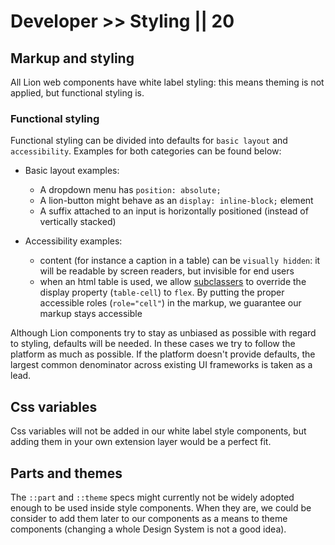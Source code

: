 # Developer >> Styling || 20

## Markup and styling

All Lion web components have white label styling: this means theming is not applied,
but functional styling is.

### Functional styling

Functional styling can be divided into defaults for `basic layout` and `accessibility`.
Examples for both categories can be found below:

- Basic layout examples:

  - A dropdown menu has `position: absolute;`
  - A lion-button might behave as an `display: inline-block;` element
  - A suffix attached to an input is horizontally positioned (instead of vertically stacked)

- Accessibility examples:
  - content (for instance a caption in a table) can be `visually hidden`: it will be
    readable by screen readers, but invisible for end users
  - when an html table is used, we allow [subclassers](/guides/developer/subclasser-apis/) to override the display
    property (`table-cell`) to `flex`. By putting the proper accessible roles (`role="cell"`) in the
    markup, we guarantee our markup stays accessible

Although Lion components try to stay as unbiased as possible with regard to styling, defaults will be needed. In these cases we try to follow the platform as much as possible. If the platform doesn't provide defaults, the largest common denominator across existing UI frameworks is taken as a lead.

## Css variables

Css variables will not be added in our white label style components, but adding them in your own extension layer would be a perfect fit.

## Parts and themes

The `::part` and `::theme` specs might currently not be widely adopted enough to be used inside style components. When they are, we could be consider to add them later to our components as a means to theme components (changing a whole Design System is not a good idea).
